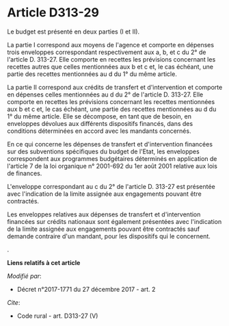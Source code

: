 # Article D313-29

Le budget est présenté en deux parties (I et II). 

La partie I correspond aux moyens de l'agence et comporte en dépenses trois enveloppes correspondant respectivement aux a, b,
et c du 2° de l'article D. 313-27. Elle comporte en recettes les prévisions concernant les recettes autres que celles
mentionnées aux b et c et, le cas échéant, une partie des recettes mentionnées au d du 1° du même article. 

La partie II correspond aux crédits de transfert et d'intervention et comporte en dépenses celles mentionnées au d du 2° de
l'article D. 313-27. Elle comporte en recettes les prévisions concernant les recettes mentionnées aux b et c et, le cas
échéant, une partie des recettes mentionnées au d du 1° du même article. Elle se décompose, en tant que de besoin, en
enveloppes dévolues aux différents dispositifs financés, dans des conditions déterminées en accord avec les mandants
concernés. 

En ce qui concerne les dépenses de transfert et d'intervention financées sur des subventions spécifiques du budget de l'Etat,
les enveloppes correspondent aux programmes budgétaires déterminés en application de l'article 7 de la loi organique n°
2001-692 du 1er août 2001 relative aux lois de finances. 

L'enveloppe correspondant au c du 2° de l'article D. 313-27 est présentée avec l'indication de la limite assignée aux
engagements pouvant être contractés. 

Les enveloppes relatives aux dépenses de transfert et d'intervention financées sur crédits nationaux sont également
présentées avec l'indication de la limite assignée aux engagements pouvant être contractés sauf demande contraire d'un
mandant, pour les dispositifs qui le concernent.

.

**Liens relatifs à cet article**

_Modifié par_:

  - Décret n°2017-1771 du 27 décembre 2017 - art. 2

_Cite_:

  - Code rural - art. D313-27 (V)
